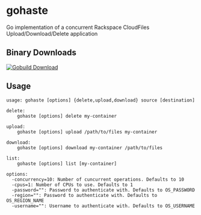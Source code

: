 # gohaste

Go implementation of a concurrent Rackspace CloudFiles Upload/Download/Delete application

## Binary Downloads

[![Gobuild Download](http://gobuild.io/badge/github.com/sivel/gohaste/download.png)](http://gobuild.io/github.com/sivel/gohaste)

## Usage

```
usage: gohaste [options] {delete,upload,download} source [destination]

delete:
    gohaste [options] delete my-container

upload:
    gohaste [options] upload /path/to/files my-container

download:
    gohaste [options] download my-container /path/to/files

list:
    gohaste [options] list [my-container]

options:
  -concurrency=10: Number of cuncurrent operations. Defaults to 10
  -cpus=1: Number of CPUs to use. Defaults to 1
  -password="": Password to authenticate with. Defaults to OS_PASSWORD
  -region="": Password to authenticate with. Defaults to OS_REGION_NAME
  -username="": Username to authenticate with. Defaults to OS_USERNAME
```
